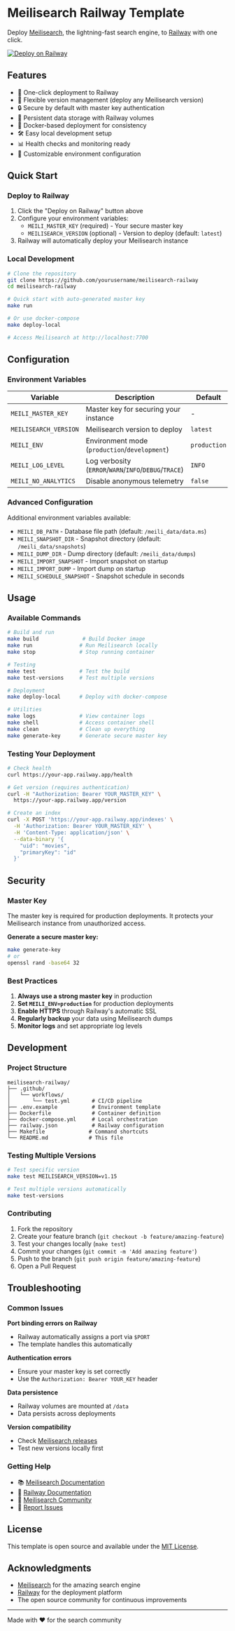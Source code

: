 # Meilisearch Railway Template

Deploy [Meilisearch](https://www.meilisearch.com/), the lightning-fast search engine, to [Railway](https://railway.com/deploy/meilisearch-flexible-version) with one click.

[![Deploy on Railway](https://railway.com/button.svg)](https://railway.com/deploy/meilisearch-flexible-version)

## Features

- 🚀 One-click deployment to Railway
- 🔄 Flexible version management (deploy any Meilisearch version)
- 🔒 Secure by default with master key authentication
- 💾 Persistent data storage with Railway volumes
- 🐳 Docker-based deployment for consistency
- 🛠️ Easy local development setup
- 📊 Health checks and monitoring ready
- 🔧 Customizable environment configuration

## Quick Start

### Deploy to Railway

1. Click the "Deploy on Railway" button above
2. Configure your environment variables:
   - `MEILI_MASTER_KEY` (required) - Your secure master key
   - `MEILISEARCH_VERSION` (optional) - Version to deploy (default: `latest`)
3. Railway will automatically deploy your Meilisearch instance

### Local Development

```bash
# Clone the repository
git clone https://github.com/yourusername/meilisearch-railway
cd meilisearch-railway

# Quick start with auto-generated master key
make run

# Or use docker-compose
make deploy-local

# Access Meilisearch at http://localhost:7700
```

## Configuration

### Environment Variables

| Variable | Description | Default | Required |
|----------|-------------|---------|----------|
| `MEILI_MASTER_KEY` | Master key for securing your instance | - | ✅ |
| `MEILISEARCH_VERSION` | Meilisearch version to deploy | `latest` | ❌ |
| `MEILI_ENV` | Environment mode (`production`/`development`) | `production` | ❌ |
| `MEILI_LOG_LEVEL` | Log verbosity (`ERROR`/`WARN`/`INFO`/`DEBUG`/`TRACE`) | `INFO` | ❌ |
| `MEILI_NO_ANALYTICS` | Disable anonymous telemetry | `false` | ❌ |

### Advanced Configuration

Additional environment variables available:

- `MEILI_DB_PATH` - Database file path (default: `/meili_data/data.ms`)
- `MEILI_SNAPSHOT_DIR` - Snapshot directory (default: `/meili_data/snapshots`)
- `MEILI_DUMP_DIR` - Dump directory (default: `/meili_data/dumps`)
- `MEILI_IMPORT_SNAPSHOT` - Import snapshot on startup
- `MEILI_IMPORT_DUMP` - Import dump on startup
- `MEILI_SCHEDULE_SNAPSHOT` - Snapshot schedule in seconds

## Usage

### Available Commands

```bash
# Build and run
make build              # Build Docker image
make run               # Run Meilisearch locally
make stop              # Stop running container

# Testing
make test              # Test the build
make test-versions     # Test multiple versions

# Deployment
make deploy-local      # Deploy with docker-compose

# Utilities
make logs              # View container logs
make shell             # Access container shell
make clean             # Clean up everything
make generate-key      # Generate secure master key
```

### Testing Your Deployment

```bash
# Check health
curl https://your-app.railway.app/health

# Get version (requires authentication)
curl -H "Authorization: Bearer YOUR_MASTER_KEY" \
  https://your-app.railway.app/version

# Create an index
curl -X POST 'https://your-app.railway.app/indexes' \
  -H 'Authorization: Bearer YOUR_MASTER_KEY' \
  -H 'Content-Type: application/json' \
  --data-binary '{
    "uid": "movies",
    "primaryKey": "id"
  }'
```

## Security

### Master Key

The master key is required for production deployments. It protects your Meilisearch instance from unauthorized access.

**Generate a secure master key:**
```bash
make generate-key
# or
openssl rand -base64 32
```

### Best Practices

1. **Always use a strong master key** in production
2. **Set `MEILI_ENV=production`** for production deployments
3. **Enable HTTPS** through Railway's automatic SSL
4. **Regularly backup** your data using Meilisearch dumps
5. **Monitor logs** and set appropriate log levels

## Development

### Project Structure

```
meilisearch-railway/
├── .github/
│   └── workflows/
│       └── test.yml       # CI/CD pipeline
├── .env.example           # Environment template
├── Dockerfile             # Container definition
├── docker-compose.yml     # Local orchestration
├── railway.json           # Railway configuration
├── Makefile              # Command shortcuts
└── README.md             # This file
```

### Testing Multiple Versions

```bash
# Test specific version
make test MEILISEARCH_VERSION=v1.15

# Test multiple versions automatically
make test-versions
```

### Contributing

1. Fork the repository
2. Create your feature branch (`git checkout -b feature/amazing-feature`)
3. Test your changes locally (`make test`)
4. Commit your changes (`git commit -m 'Add amazing feature'`)
5. Push to the branch (`git push origin feature/amazing-feature`)
6. Open a Pull Request

## Troubleshooting

### Common Issues

**Port binding errors on Railway**
- Railway automatically assigns a port via `$PORT`
- The template handles this automatically

**Authentication errors**
- Ensure your master key is set correctly
- Use the `Authorization: Bearer YOUR_KEY` header

**Data persistence**
- Railway volumes are mounted at `/data`
- Data persists across deployments

**Version compatibility**
- Check [Meilisearch releases](https://github.com/meilisearch/meilisearch/releases)
- Test new versions locally first

### Getting Help

- 📚 [Meilisearch Documentation](https://www.meilisearch.com/docs)
- 🚂 [Railway Documentation](https://docs.railway.app)
- 💬 [Meilisearch Community](https://discord.meilisearch.com)
- 🐛 [Report Issues](https://github.com/yourusername/meilisearch-railway/issues)

## License

This template is open source and available under the [MIT License](LICENSE).

## Acknowledgments

- [Meilisearch](https://www.meilisearch.com) for the amazing search engine
- [Railway](https://railway.app) for the deployment platform
- The open source community for continuous improvements

---

Made with ❤️ for the search community